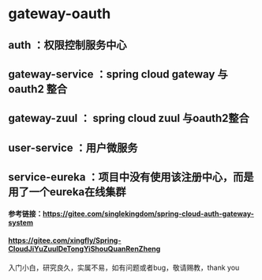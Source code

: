 # gateway-oauth
## auth ：权限控制服务中心
## gateway-service ：spring cloud gateway 与 oauth2 整合
## gateway-zuul ： spring cloud zuul 与oauth2整合
## user-service ：用户微服务
## service-eureka ：项目中没有使用该注册中心，而是用了一个eureka在线集群
#### 参考链接：https://gitee.com/singlekingdom/spring-cloud-auth-gateway-system
####            https://gitee.com/xingfly/Spring-CloudJiYuZuulDeTongYiShouQuanRenZheng
入门小白，研究良久，实属不易，如有问题或者bug，敬请赐教，thank you

